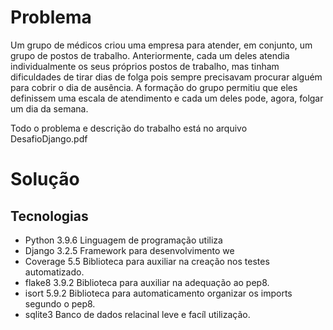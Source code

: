 # Problema
Um grupo de médicos criou uma empresa para atender, em conjunto, um grupo de postos de
trabalho. Anteriormente, cada um deles atendia individualmente os seus próprios postos de
trabalho, mas tinham dificuldades de tirar dias de folga pois sempre precisavam procurar
alguém para cobrir o dia de ausência.
A formação do grupo permitiu que eles definissem uma escala de atendimento e cada um deles pode, agora, folgar um dia da semana.

Todo o problema e descrição do trabalho está no arquivo DesafioDjango.pdf

# Solução

## Tecnologias
* Python 3.9.6
    Linguagem de programação utiliza
* Django 3.2.5
    Framework para desenvolvimento we
* Coverage 5.5
    Biblioteca para auxiliar na creação nos testes automatizado.
* flake8 3.9.2
    Biblioteca para auxiliar na adequação ao pep8.
* isort 5.9.2
    Biblioteca para automaticamento organizar os imports segundo o pep8.
* sqlite3
    Banco de dados relacinal leve e facíl utilização.
